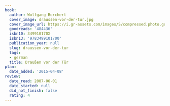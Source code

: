 ```yaml
---
book:
  author: Wolfgang Borchert
  cover_image: draussen-vor-der-tur.jpg
  cover_image_url: https://i.gr-assets.com/images/S/compressed.photo.goodreads.com/books/1412606809l/484436.jpg
  goodreads: '484436'
  isbn10: 349910170X
  isbn13: '9783499101700'
  publication_year: null
  slug: draussen-vor-der-tur
  tags:
  - german
  title: Draußen vor der Tür
plan:
  date_added: '2015-04-08'
review:
  date_read: 2007-06-01
  date_started: null
  did_not_finish: false
  rating: 4
---
```

